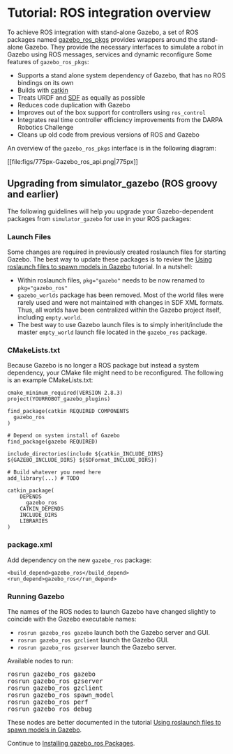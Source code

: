 # Tutorial: ROS integration overview

To achieve ROS integration with stand-alone Gazebo, a set of ROS packages named
[gazebo\_ros\_pkgs](http://ros.org/wiki/gazebo_ros_pkgs) provides wrappers
around the stand-alone Gazebo.  They provide the necessary interfaces to
simulate a robot in Gazebo using ROS messages, services and dynamic reconfigure
Some features of `gazebo_ros_pkgs`:

- Supports a stand alone system dependency of Gazebo, that has no ROS bindings on its own
- Builds with [catkin](http://www.ros.org/wiki/catkin)
- Treats URDF and [SDF](http://gazebosim.org/sdf.html) as equally as possible
- Reduces code duplication with Gazebo
- Improves out of the box support for controllers using `ros_control`
- Integrates real time controller efficiency improvements from the DARPA Robotics Challenge
- Cleans up old code from previous versions of ROS and Gazebo

An overview of the `gazebo_ros_pkgs` interface is in the following diagram:

[[file:figs/775px-Gazebo_ros_api.png|775px]]

## Upgrading from simulator_gazebo (ROS groovy and earlier)

The following guidelines will help you upgrade your Gazebo-dependent packages from `simulator_gazebo` for use in your ROS packages:

### Launch Files

Some changes are required in previously created roslaunch files for starting Gazebo.
The best way to update these packages is to review the
[Using roslaunch files to spawn models in Gazebo](http://gazebosim.org/tutorials?tut=ros_roslaunch&cat=connect_ros) tutorial.
In a nutshell:

- Within roslaunch files, `pkg="gazebo"` needs to be now renamed to `pkg="gazebo_ros"`
- `gazebo_worlds` package has been removed.
Most of the world files were rarely used and were not maintained with changes in SDF XML formats.
Thus, all worlds have been centralized within the Gazebo project itself, including `empty.world`.
- The best way to use Gazebo launch files is to simply inherit/include the master `empty_world` launch file located in the `gazebo_ros` package.

### CMakeLists.txt

Because Gazebo is no longer a ROS package but instead a system dependency, your
CMake file might need to be reconfigured.  The following is an example
CMakeLists.txt:

~~~
cmake_minimum_required(VERSION 2.8.3)
project(YOURROBOT_gazebo_plugins)

find_package(catkin REQUIRED COMPONENTS
  gazebo_ros
)

# Depend on system install of Gazebo
find_package(gazebo REQUIRED)

include_directories(include ${catkin_INCLUDE_DIRS} ${GAZEBO_INCLUDE_DIRS} ${SDFormat_INCLUDE_DIRS})

# Build whatever you need here
add_library(...) # TODO

catkin_package(
    DEPENDS
      gazebo_ros
    CATKIN_DEPENDS
    INCLUDE_DIRS
    LIBRARIES
)
~~~

### package.xml

Add dependency on the new `gazebo_ros` package:

~~~
<build_depend>gazebo_ros</build_depend>
<run_depend>gazebo_ros</run_depend>
~~~

### Running Gazebo

The names of the ROS nodes to launch Gazebo have changed slightly to coincide with the Gazebo executable names:

 - `rosrun gazebo_ros gazebo` launch both the Gazebo server and GUI.
 - `rosrun gazebo_ros gzclient` launch the Gazebo GUI.
 - `rosrun gazebo_ros gzserver` launch the Gazebo server.

Available nodes to run:

<pre>
rosrun gazebo_ros gazebo
rosrun gazebo_ros gzserver
rosrun gazebo_ros gzclient
rosrun gazebo_ros spawn_model
rosrun gazebo_ros perf
rosrun gazebo_ros debug
</pre>

These nodes are better documented in the tutorial
[Using roslaunch files to spawn models in Gazebo](http://gazebosim.org/tutorials?tut=ros_roslaunch&cat=connect_ros).

Continue to [Installing gazebo_ros Packages](http://gazebosim.org/tutorials?tut=ros_installing&cat=connect_ros).
